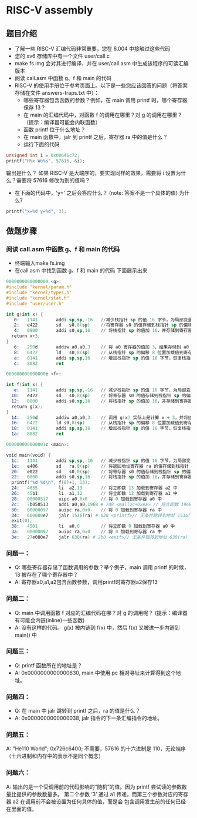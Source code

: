# RISC-V assembly
## 题目介绍
+ 了解一些 RISC-V 汇编代码非常重要，您在 6.004 中接触过这些代码
+ 您的 xv6 存储库中有一个文件 user/call.c
+ make fs.img 会对其进行编译，并在 user/call.asm 中生成该程序的可读汇编版本
+ 阅读 call.asm 中函数 g、f 和 main 的代码
+ RISC-V 的使用手册位于参考页面上。以下是一些您应该回答的问题（将答案存储在文件 answers-traps.txt 中）：
  + 哪些寄存器包含函数的参数？例如，在 main 调用 printf 时，哪个寄存器保存 13？
  + 在 main 的汇编代码中，对函数 f 的调用在哪里？对 g 的调用在哪里？（提示：编译器可能会内联函数）
  + 函数 printf 位于什么地址？
  + 在 main 函数中，jalr 到 printf 之后，寄存器 ra 中的值是什么？
  + 运行下面的代码
```c
unsigned int i = 0x00646c72;
printf("H%x Wo%s", 57616, &i);    
```
输出是什么？
如果 RISC-V 是大端序的，要实现同样的效果，需要将 i 设置为什么？需要将 57616 修改为别的值吗？
  +  在下面的代码中，'y=' 之后会答应什么？ (note: 答案不是一个具体的值) 为什么?
```c
printf("x=%d y=%d", 3);
```
## 做题步骤
### 阅读 call.asm 中函数 g、f 和 main 的代码
+ 终端输入make fs.img
+ 在call.asm 中找到函数 g、f 和 main 的代码
下面展示出来
```s
0000000000000000 <g>:
#include "kernel/param.h"
#include "kernel/types.h"
#include "kernel/stat.h"
#include "user/user.h"

int g(int x) {
   0:	1141       addi	sp,sp,-16   //减少栈指针 sp 的值 16 字节，为局部变量腾出空间
   2:	e422       sd	s0,8(sp)    //将寄存器 s0 的值存储到栈指针 sp 的偏移 8 位置
   4:	0800       addi	s0,sp,16    // 将栈指针 sp 的值加 16，并存储到寄存器 s0 中
  return x+3;
}
   6:	250d       addiw a0,a0,3    // 将 a0 寄存器的值加 3，结果存储到 a0 寄存器中
   8:	6422       ld	s0,8(sp)    // 从栈指针 sp 的偏移 8 位置加载值到寄存器 s0 中
   a:	0141       addi	sp,sp,16    // 增加栈指针 sp 的值 16 字节，恢复栈指针
   c:	8082       ret
```
```s
000000000000000e <f>:

int f(int x) {
   e:	1141       addi	sp,sp,-16   // 减少栈指针 sp 的值 16 字节，为局部变量腾出空间
  10:	e422       sd	s0,8(sp)    // 将寄存器 s0 的值存储到栈指针 sp 的偏移 8 位置
  12:	0800       addi	s0,sp,16    // 将栈指针 sp 的值加 16，并存储到寄存器 s0 中
  return g(x);
}
  14:	250d       addiw a0,a0,3    // 调用 g(x) 实际上是计算 x + 3，并将结果存储到 a0 寄存器中
  16:	6422       ld s0,8(sp)      // 从栈指针 sp 的偏移 8 位置加载值到寄存器 s0 中
  18:	0141       addi	sp,sp,16    // 增加栈指针 sp 的值 16 字节，恢复栈指针
  1a:	8082       ret
```
```s
000000000000001c <main>:

void main(void) {
  1c:	1141       addi	sp,sp,-16   // 减少栈指针 sp 的值 16 字节，为局部变量腾出空间
  1e:	e406       sd	ra,8(sp)    // 将返回地址寄存器 ra 的值存储到栈指针 sp 的偏移 8 位置
  20:	e022       sd	s0,0(sp)    // 将寄存器 s0 的值存储到栈指针 sp 的偏移 0 位置
  22:	0800       addi	s0,sp,16    // 将栈指针 sp 的值加 16，并存储到寄存器 s0 中
  printf("%d %d\n", f(8)+1, 13);
  24:	4635        li	a2,13       // 将立即数 13 加载到寄存器 a2 中
  26:	45b1        li	a1,12       // 将立即数 12 加载到寄存器 a1 中
  28:	00000517    uipc a0,0x0     // 将 0 加载到寄存器 a0 中
  2c:	7b050513    addi a0,a0,1968 # 7d8 <malloc+0xea> // 将立即数 1968 加到寄存器 a0 中，并存储结果
  30:	00000097    auipc ra,0x0    // 将 0 加载到寄存器 ra 中
  34:	600080e7    jalr 1536(ra) # 630 <printf>// 无条件跳转到地址 1536(ra) # 630 <printf>
  exit(0);
  38:	4501        li	a0,0        // 将立即数 0 加载到寄存器 a0 中
  3a:	00000097    auipc ra,0x0    // 将 0 加载到寄存器 ra 中
  3e:	27e080e7    jalr 638(ra) # 2b8 <exit>// 无条件跳转到地址 638(ra) # 2b8 <exit>
```
### 问题一：
+ Q: 哪些寄存器存储了函数调用的参数？举个例子，main 调用 printf 的时候，13 被存在了哪个寄存器中？
+ A: 寄存器a0,a1,a2包含函数参数，调用printf时寄存器a2保存13
### 问题二：
+ Q: main 中调用函数 f 对应的汇编代码在哪？对 g 的调用呢？ (提示：编译器有可能会内链(inline)一些函数)
+ A: 没有这样的代码。 g(x) 被内链到 f(x) 中，然后 f(x) 又被进一步内链到 main() 中
### 问题三：
+ Q: printf 函数所在的地址是？
+ A: 0x0000000000000630, main 中使用 pc 相对寻址来计算得到这个地址。
### 问题四：
+ Q: 在 main 中 jalr 跳转到 printf 之后，ra 的值是什么？
+ A: 0x0000000000000038, jalr 指令的下一条汇编指令的地址。
### 问题五：
A: "He110 World"; 0x726c6400; 不需要，57616 的十六进制是 110，无论端序（十六进制和内存中的表示不是同个概念）
### 问题六：
A: 输出的是一个受调用前的代码影响的“随机”的值。因为 printf 尝试读的参数数量比提供的参数数量多。
第二个参数 ‘3’ 通过 a1 传递，而第三个参数对应的寄存器 a2 在调用前不会被设置为任何具体的值，而是会
包含调用发生前的任何已经在里面的值。









